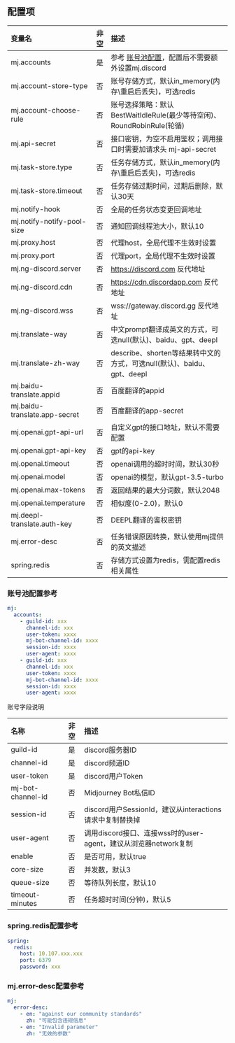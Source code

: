 ## 配置项

| 变量名 | 非空 | 描述 |
| :-----| :----: | :---- |
| mj.accounts | 是 | 参考 [账号池配置](./config.md#%E8%B4%A6%E5%8F%B7%E6%B1%A0%E9%85%8D%E7%BD%AE%E5%8F%82%E8%80%83)，配置后不需要额外设置mj.discord |
| mj.account-store-type | 否 | 账号存储方式，默认in_memory(内存\重启后丢失)，可选redis |
| mj.account-choose-rule | 否 | 账号选择策略：默认 BestWaitIdleRule(最少等待空闲)、RoundRobinRule(轮循) |
| mj.api-secret | 否 | 接口密钥，为空不启用鉴权；调用接口时需要加请求头 mj-api-secret |
| mj.task-store.type | 否 | 任务存储方式，默认in_memory(内存\重启后丢失)，可选redis |
| mj.task-store.timeout | 否 | 任务存储过期时间，过期后删除，默认30天 |
| mj.notify-hook | 否 | 全局的任务状态变更回调地址 |
| mj.notify-notify-pool-size | 否 | 通知回调线程池大小，默认10 |
| mj.proxy.host | 否 | 代理host，全局代理不生效时设置 |
| mj.proxy.port | 否 | 代理port，全局代理不生效时设置 |
| mj.ng-discord.server | 否 | https://discord.com 反代地址 |
| mj.ng-discord.cdn | 否 | https://cdn.discordapp.com 反代地址 |
| mj.ng-discord.wss | 否 | wss://gateway.discord.gg 反代地址 |
| mj.translate-way | 否 | 中文prompt翻译成英文的方式，可选null(默认)、baidu、gpt、deepl |
| mj.translate-zh-way | 否 | describe、shorten等结果转中文的方式，可选null(默认)、baidu、gpt、deepl |
| mj.baidu-translate.appid | 否 | 百度翻译的appid |
| mj.baidu-translate.app-secret | 否 | 百度翻译的app-secret |
| mj.openai.gpt-api-url | 否 | 自定义gpt的接口地址，默认不需要配置 |
| mj.openai.gpt-api-key | 否 | gpt的api-key |
| mj.openai.timeout | 否 | openai调用的超时时间，默认30秒 |
| mj.openai.model | 否 | openai的模型，默认gpt-3.5-turbo |
| mj.openai.max-tokens | 否 | 返回结果的最大分词数，默认2048 |
| mj.openai.temperature | 否 | 相似度(0-2.0)，默认0 |
| mj.deepl-translate.auth-key | 否 | DEEPL翻译的鉴权密钥 |
| mj.error-desc | 否 | 任务错误原因转换，默认使用mj提供的英文描述 |
| spring.redis | 否 | 存储方式设置为redis，需配置redis相关属性 |

### 账号池配置参考
```yaml
mj:
  accounts:
    - guild-id: xxx
      channel-id: xxx
      user-token: xxxx
      mj-bot-channel-id: xxxx
      session-id: xxxx
      user-agent: xxxx
    - guild-id: xxx
      channel-id: xxx
      user-token: xxxx
      mj-bot-channel-id: xxxx
      session-id: xxxx
      user-agent: xxxx
```
账号字段说明

| 名称 | 非空 | 描述 |
| :-----| :----: | :---- |
| guild-id | 是 | discord服务器ID |
| channel-id | 是 | discord频道ID |
| user-token | 是 | discord用户Token |
| mj-bot-channel-id | 否 | Midjourney Bot私信ID |
| session-id | 否 | discord用户SessionId，建议从interactions请求中复制替换掉 |
| user-agent | 否 | 调用discord接口、连接wss时的user-agent，建议从浏览器network复制 |
| enable | 否 | 是否可用，默认true |
| core-size | 否 | 并发数，默认3 |
| queue-size | 否 | 等待队列长度，默认10 |
| timeout-minutes | 否 | 任务超时时间(分钟)，默认5 |

### spring.redis配置参考
```yaml
spring:
  redis:
    host: 10.107.xxx.xxx
    port: 6379
    password: xxx
```

### mj.error-desc配置参考
```yaml
mj:
  error-desc:
    - en: "against our community standards"
      zh: "可能包含违规信息"
    - en: "Invalid parameter"
      zh: "无效的参数"
```
